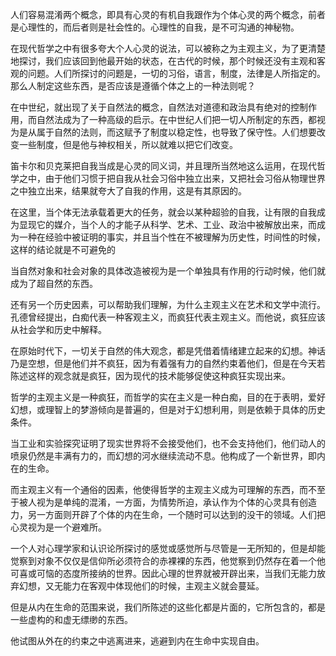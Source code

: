 <p data-pid="IU6LbG5z">人们容易混淆两个概念，即具有心灵的有机自我跟作为个体心灵的两个概念，前者是心理性的，而后者则是社会性的。心理性的自我，是不可沟通的神秘物。</p><p data-pid="LcutcsP1">在现代哲学之中有很多夸大个人心灵的说法，可以被称之为主观主义，为了更清楚地探讨，我们应该回到他最开始的状态，在古代的时候，那个时候还没有主观和客观的问题。人们所探讨的问题是，一切的习俗，语言，制度，法律是人所指定的。那么人制定这些东西，是否应该是遵循个体之上的一种法则呢？</p><p data-pid="C6ZQeJMA">在中世纪，就出现了关于自然法的概念，自然法对道德和政治具有绝对的控制作用，而自然法成为了一种高级的启示。在中世纪人们把一切人所制定的东西，都视为是从属于自然的法则，而这赋予了制度以稳定性，也导致了保守性。人们想要改变一些制度，但是他与神权相关，所以就难以把它们改变。</p><p data-pid="QqWaHKnj">笛卡尔和贝克莱把自我当成是心灵的同义词，并且理所当然地这么运用，在现代哲学之中，由于他们习惯于把自我从社会习俗中独立出来，又把社会习俗从物理世界之中独立出来，结果就夸大了自我的作用，这是有其原因的。</p><p data-pid="mlYhSaWr">在这里，当个体无法承载着更大的任务，就会以某种超验的自我，让有限的自我成为显现它的媒介，当个人的才能子从科学、艺术、工业、政治中被解放出来，而成为一种在经验中被证明的事实，并且当个性在不被理解为历史性，时间性的时候，这样的结论就是不可避免的</p><p data-pid="Rl-ukg_8">当自然对象和社会对象的具体改造被视为是一个单独具有作用的行动时候，他们就成为了超自然的东西。</p><p data-pid="ZzFF7T8L">还有另一个历史因素，可以帮助我们理解，为什么主观主义在艺术和文学中流行。孔德曾经提出，白痴代表一种客观主义，而疯狂代表主观主义。而他说，疯狂应该从社会学和历史中解释。</p><p data-pid="djjZ4t56">在原始时代下，一切关于自然的伟大观念，都是凭借着情绪建立起来的幻想。神话乃是空想，但是他们并不疯狂，因为有着强有力的自然约束着他们，但是在今天若陈述这样的观念就是疯狂，因为现代的技术能够促使这种疯狂实现出来。</p><p data-pid="j-oN8wNV">哲学的主观主义是一种疯狂，而哲学的实在主义是一种白痴，目的在于表明，爱好幻想，或理智上的梦游倾向是普遍的，但是对于幻想利用，则是依赖于具体的历史条件。</p><p data-pid="_PGwhxWX">当工业和实验探究证明了现实世界将不会接受他们，也不会支持他们，他们动人的喷泉仍然是丰满有力的，而幻想的河水继续流动不息。他构成了一个新世界，即内在的生命。</p><p data-pid="7MBsg13Y">而主观主义有一个通俗的因素，他使得哲学的主观主义成为可理解的东西，而不至于被人视为是单纯的混淆，一方面，为情势所迫，承认作为个体的心灵具有创造力，另一方面则开辟了个体的内在生命，一个随时可以达到的没干的领域。人们把心灵视为是一个避难所。</p><p data-pid="kXNUIs_t">一个人对心理学家和认识论所探讨的感觉或感觉所与尽管是一无所知的，但是却能觉察到对象不仅仅是信仰所必须符合的赤裸裸的东西，他觉察到仍然存在着一个他可喜或可恼的态度所接纳的世界。因此心理的世界就被开辟出来，当我们无能力放弃幻想，又无能力在客观中体现他们的时候，主观主义就会蔓延。</p><p data-pid="286ENuhv">但是从内在生命的范围来说，我们所陈述的这些化都是片面的，它所包含的，都是一些虚构的和虚无缥缈的东西。</p><p data-pid="A04u3S6d">他试图从外在的约束之中逃离进来，逃避到内在生命中实现自由。</p><p></p>